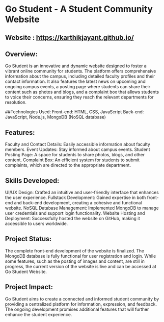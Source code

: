 # Go Student - A Student Community Website
## Website : https://karthikjayant.github.io/

## Overview:
Go Student is an innovative and dynamic website designed to foster a vibrant online community for students. The platform offers comprehensive information about the campus, including detailed faculty profiles and their contact information. It also features the latest news on upcoming and ongoing campus events, a posting page where students can share their content such as photos and blogs, and a complaint box that allows students to voice their concerns, ensuring they reach the relevant departments for resolution.

##Technologies Used:
Front-end: HTML, CSS, JavaScript
Back-end: JavaScript, Node.js, MongoDB (NoSQL database)

## Features:
Faculty and Contact Details: Easily accessible information about faculty members.
Event Updates: Stay informed about campus events.
Student Posting Page: A space for students to share photos, blogs, and other content.
Complaint Box: An efficient system for students to submit complaints, which are directed to the appropriate department.

## Skills Developed:
UI/UX Design: Crafted an intuitive and user-friendly interface that enhances the user experience.
Fullstack Development: Gained expertise in both front-end and back-end development, creating a cohesive and functional website.
NoSQL Database Management: Implemented MongoDB to manage user credentials and support login functionality.
Website Hosting and Deployment: Successfully hosted the website on GitHub, making it accessible to users worldwide.

## Project Status:
The complete front-end development of the website is finalized. The MongoDB database is fully functional for user registration and login. While some features, such as the posting of images and content, are still in progress, the current version of the website is live and can be accessed at Go Student Website.

## Project Impact:
Go Student aims to create a connected and informed student community by providing a centralized platform for information, expression, and feedback. The ongoing development promises additional features that will further enhance the student experience.
